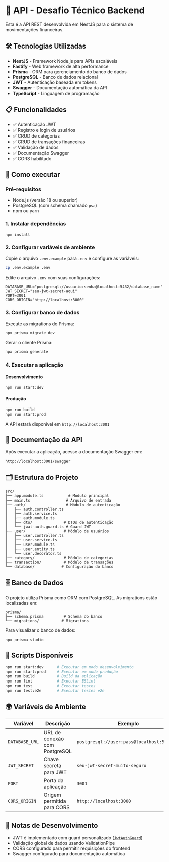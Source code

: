 # 🔧 API - Desafio Técnico Backend

Esta é a API REST desenvolvida em NestJS para o sistema de movimentações financeiras.

## 🛠️ Tecnologias Utilizadas

- **NestJS** - Framework Node.js para APIs escaláveis
- **Fastify** - Web framework de alta performance
- **Prisma** - ORM para gerenciamento do banco de dados
- **PostgreSQL** - Banco de dados relacional
- **JWT** - Autenticação baseada em tokens
- **Swagger** - Documentação automática da API
- **TypeScript** - Linguagem de programação

## 📋 Funcionalidades

- ✅ Autenticação JWT
- ✅ Registro e login de usuários
- ✅ CRUD de categorias
- ✅ CRUD de transações financeiras
- ✅ Validação de dados
- ✅ Documentação Swagger
- ✅ CORS habilitado

## 🚀 Como executar

### Pré-requisitos
- Node.js (versão 18 ou superior)
- PostgreSQL (com schema chamado `psa`)
- npm ou yarn

### 1. Instalar dependências
```bash
npm install
```

### 2. Configurar variáveis de ambiente
Copie o arquivo `.env.example` para `.env` e configure as variáveis:

```bash
cp .env.example .env
```

Edite o arquivo `.env` com suas configurações:
```env
DATABASE_URL="postgresql://usuario:senha@localhost:5432/database_name"
JWT_SECRET="seu-jwt-secret-aqui"
PORT=3001
CORS_ORIGIN="http://localhost:3000"
```

### 3. Configurar banco de dados
Execute as migrations do Prisma:
```bash
npx prisma migrate dev
```

Gerar o cliente Prisma:
```bash
npx prisma generate
```

### 4. Executar a aplicação

#### Desenvolvimento
```bash
npm run start:dev
```

#### Produção
```bash
npm run build
npm run start:prod
```

A API estará disponível em `http://localhost:3001`

## 📖 Documentação da API

Após executar a aplicação, acesse a documentação Swagger em:
```
http://localhost:3001/swagger
```

## 🗂️ Estrutura do Projeto

```
src/
├── app.module.ts           # Módulo principal
├── main.ts                # Arquivo de entrada
├── auth/                  # Módulo de autenticação
│   ├── auth.controller.ts
│   ├── auth.service.ts
│   ├── auth.module.ts
│   ├── dto/              # DTOs de autenticação
│   └── jwat-auth.guard.ts # Guard JWT
├── user/                 # Módulo de usuários
│   ├── user.controller.ts
│   ├── user.service.ts
│   ├── user.module.ts
│   ├── user.entity.ts
│   └── user.decorator.ts
├── category/             # Módulo de categorias
├── transaction/          # Módulo de transações
└── database/            # Configuração do banco
```

## 🗄️ Banco de Dados

O projeto utiliza Prisma como ORM com PostgreSQL. As migrations estão localizadas em:
```
prisma/
├── schema.prisma         # Schema do banco
└── migrations/          # Migrations
```

Para visualizar o banco de dados:
```bash
npx prisma studio
```

## 🔧 Scripts Disponíveis

```bash
npm run start:dev      # Executar em modo desenvolvimento
npm run start:prod     # Executar em modo produção
npm run build          # Build da aplicação
npm run lint           # Executar ESLint
npm run test           # Executar testes
npm run test:e2e       # Executar testes e2e
```

## 🌍 Variáveis de Ambiente

| Variável | Descrição | Exemplo |
|----------|-----------|---------|
| `DATABASE_URL` | URL de conexão com PostgreSQL | `postgresql://user:pass@localhost:5432/db` |
| `JWT_SECRET` | Chave secreta para JWT | `seu-jwt-secret-muito-seguro` |
| `PORT` | Porta da aplicação | `3001` |
| `CORS_ORIGIN` | Origem permitida para CORS | `http://localhost:3000` |

## 📝 Notas de Desenvolvimento

- JWT é implementado com guard personalizado ([`JwtAuthGuard`](src/auth/jwat-auth.guard.ts))
- Validação global de dados usando ValidationPipe
- CORS configurado para permitir requisições do frontend
- Swagger configurado para documentação automática
